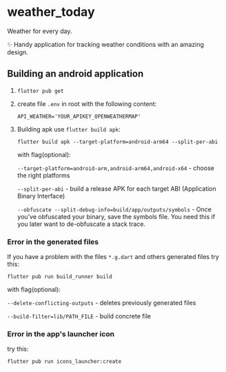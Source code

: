 # weather_today

Weather for every day.

✨ Handy application for tracking weather conditions with an amazing design.

## Building an android application

1. `flutter pub get`
2. create file `.env` in root with the following content:
    ```dotenv
    API_WEATHER='YOUR_APIKEY_OPENWEATHERMAP'
    ```
3. Building apk use `flutter build apk`:
   ```shell 
   flutter build apk --target-platform=android-arm64 --split-per-abi
   ```

   with flag(optional):

   `--target-platform=android-arm,android-arm64,android-x64` - choose the right platforms

   `--split-per-abi` - build a release APK for each target ABI (Application Binary Interface)

   `--obfuscate --split-debug-info=build/app/outputs/symbols` - Once you’ve obfuscated your binary,
   save the symbols file. You need this if you later want to de-obfuscate a stack trace.

### Error in the generated files

If you have a problem with the files `*.g.dart` and others generated files try this:

`flutter pub run build_runner build`

with flag(optional):

`--delete-conflicting-outputs` - deletes previously generated files

`--build-filter=lib/PATH_FILE` - build concrete file

### Error in the app's launcher icon

try this:

```shell
flutter pub run icons_launcher:create
```
